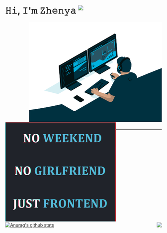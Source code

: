 # 𝙷𝚒, 𝙸'𝚖 𝚉𝚑𝚎𝚗𝚢𝚊 <img src="https://media.giphy.com/media/Q7LHmoFwVP6Yc1swZs/source.gif" width="34x" align="top">

<div style="height:330px">
	<a href="https://github.com/kulinichevgeny">
  		<img align="right" alt="GIF" src="code.gif" width="auto" height="320px" />
	</a>
	<a href="https://github.com/kulinichevgeny">
  		<img align="left" alt="GIF" src="haiku.gif" width="auto" height="320px" />
	</a>
</div>

---

<br>

<a href="https://github.com/kulinichevgeny">
  <img align="center" src="https://github-readme-stats.vercel.app/api?username=kulinichevgeny&show_icons=true&include_all_commits=true&theme=react" alt="Anurag's github stats" />
</a>

<!-- add &layout=compact when it will be a lot of langs -->
<a href="https://github.com/kulinichevgeny" style="float:right"> 
  <img align="center" src="https://github-readme-stats.vercel.app/api/top-langs/?username=kulinichevgeny&theme=react" />
</a>

<!-- https://igtype.onhype.site/ font№37 -->
